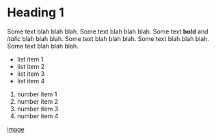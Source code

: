 # Heading 1

Some text blah blah blah. Some text blah blah blah. Some text **bold** and _italic_ blah blah blah. Some text blah blah blah. Some text blah blah blah. Some text blah blah blah.

- list item 1
- list item 2
- list item 3
- list item 4

1. number item 1
1. number item 2
1. number item 3
1. number item 4

[image](url)


